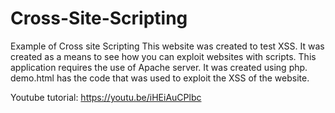 # Cross-Site-Scripting
Example of Cross site Scripting
This website was created to test XSS. It was created as a means to see how you can exploit websites with scripts.
This application requires the use of Apache server. It was created using php. demo.html has the code that was used to exploit the XSS of the website.

Youtube tutorial: https://youtu.be/iHEiAuCPlbc
